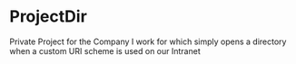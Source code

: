 # ProjectDir
Private Project for the Company I work for which simply opens a directory when a custom URI scheme is used on our Intranet
